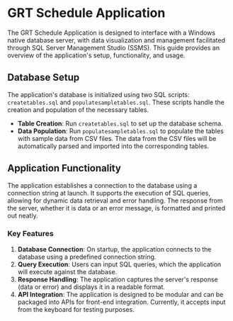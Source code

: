 # GRT Schedule Application

The GRT Schedule Application is designed to interface with a Windows native database server, with data visualization and management facilitated through SQL Server Management Studio (SSMS). This guide provides an overview of the application's setup, functionality, and usage.

## Database Setup

The application's database is initialized using two SQL scripts: `createtables.sql` and `populatesampletables.sql`. These scripts handle the creation and population of the necessary tables.

- **Table Creation**: Run `createtables.sql` to set up the database schema.
- **Data Population**: Run `populatesampletables.sql` to populate the tables with sample data from CSV files. The data from the CSV files will be automatically parsed and imported into the corresponding tables.

## Application Functionality

The application establishes a connection to the database using a connection string at launch. It supports the execution of SQL queries, allowing for dynamic data retrieval and error handling. The response from the server, whether it is data or an error message, is formatted and printed out neatly.

### Key Features

1. **Database Connection**: On startup, the application connects to the database using a predefined connection string.
2. **Query Execution**: Users can input SQL queries, which the application will execute against the database.
3. **Response Handling**: The application captures the server's response (data or error) and displays it in a readable format.
4. **API Integration**: The application is designed to be modular and can be packaged into APIs for front-end integration. Currently, it accepts input from the keyboard for testing purposes.
